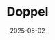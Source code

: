 ---  
layout: startup_page  
title: "Doppel"  
id: "doppel.com"  
permalink: "/doppeldoppel.com05022025/"  
website: "https://www.doppel.com"  
funding_round: "Series B"  
funding_amount: "$35M"  
investors: "Bessemer Venture Partners, 9Yards Capital, Sozo Ventures, a16z, South Park Commons, Strategic Cyber Ventures, Script Capital, Sabrina Hahn"  
about: "Doppel provides an AI-powered social engineering defense platform that offers visibility and takedowns across all attack surfaces. It maps and dismantles attacker infrastructure, unifying threat insights to eliminate blind spots and protect organizations from various threats like phishing, fraud, and deepfakes. The platform combines advanced LLM technology and human analysis for comprehensive threat neutralization."  
markets: "Cybersecurity, AI, Risk Management"  
hq: "Covina, California, United States"  
founded_year: "2022"  
linkedin: "https://www.linkedin.com/company/doppelhq"  
twitter: "https://twitter.com/DoppelHQ"  
instagram: ""  
facebook: ""  
crunchbase: "https://www.crunchbase.com/organization/doppel-9e9d"  
pitchbook: "https://pitchbook.com/profiles/company/497349-28"  

date_display: "02-May-2025"  
date: "2025-05-02"

# SEO Optimization  
meta_title: "Doppel - Series B Funding ($35M)"  
meta_description: "Doppel, Doppel provides an AI-powered social engineering defense platform that offers visibility and takedowns across all attack surfaces. It maps and dismant..."  
meta_keywords: "Doppel, Cybersecurity, AI, Risk Management, Series B funding"  
canonical_url: "https://startup.projectstartups.com/doppeldoppel.com05022025/"  
---